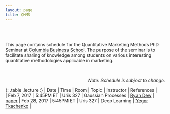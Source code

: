 ```yaml
---
layout: page
title: QMMS
---
```


<br>
<br>

This page contains schedule for the Quantitative Marketing Methods PhD Seminar at [Columbia Business School](http://www8.gsb.columbia.edu/). The purpose of the seminar is to facilitate sharing of knowledge among students on various interesting quantitative methodologies applicable in marketing.

<br>

<p class="message" align="right">
  <i>Note: Schedule is subject to change. </i>
</p>

<style>
.lecture tr td:first-child {
  width: 15%;
  font-weight: bold;
}
.lecture tr:first-child {
  font-weight: bold;
}
.lecture tr td:nth-child(2) {
  width: 20%;
}
</style>

{: .table  .lecture :}
| Date         | Time      | Room     | Topic              | Instructor | References |                           
| Feb 7, 2017  | 5:45PM ET | Uris 327 | Gaussian Processes | [Ryan Dew](http://www.rtdew.com/) | [paper](http://doi.org/10.1098/rsta.2011.0550)
| Feb 28, 2017 | 5:45PM ET | Uris 327 | Deep Learning      | [Yegor Tkachenko](http://www.yegortkachenko.com/) |



